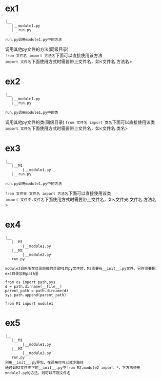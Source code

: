 # ex1

```
|__
   |__module1.py
   |__run.py

run.py调用module1.py中的方法
```
调用其他py文件的方法(同级目录)  
`from 文件名 import 方法名`下面可以直接使用该方法   
`import 文件名`下面使用方式时需要带上文件名，如<文件名.方法名>

# ex2

```
|__
   |__module1.py
   |__run.py

run.py调用module1.py中的类
```
调用其他py文件的类(同级目录)
`from 文件名 import 类名`下面可以直接使用该类   
`import 文件名`下面使用方式时需要带上文件名，如<文件名.类名>

# ex3

```
|__
   |__M1
        |__module1.py
   |__run.py

run.py调用module1.py中的方法
```
`from 文件夹.文件名 import 方法名`下面可以直接使用该类   
`import 文件夹.文件名`下面使用方式时需要带上文件名，如<文件夹.文件名.方法名>

# ex4

```
|__
   |__M1
        |__module1.py
   |__M2
        |__module2.py
   run.py

module2调用所在目录同级的目录M1的py文件时，M2需要有__init__.py文件，另外需要把ex4目录加到path里

from os import path,sys
d = path.dirname(__file__)
parent_path = path.dirname(d)
sys.path.append(parent_path)

from M1 import module1

```

# ex5

```
|__
   |__M1
        |__module1.py
   |__M2
        |__module2.py
   run.py
利用__init__.py导包，在调用时可以减少路径
通过调M2文件夹下的__init__.py中from M2.module2 import *，下方再使用module2.py的方法，则可以不跟文件名
```
